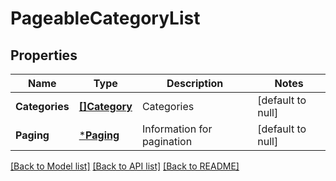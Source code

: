 # PageableCategoryList

## Properties
Name | Type | Description | Notes
------------ | ------------- | ------------- | -------------
**Categories** | [**[]Category**](Category.md) | Categories | [default to null]
**Paging** | [***Paging**](Paging.md) | Information for pagination | [default to null]

[[Back to Model list]](../README.md#documentation-for-models) [[Back to API list]](../README.md#documentation-for-api-endpoints) [[Back to README]](../README.md)


